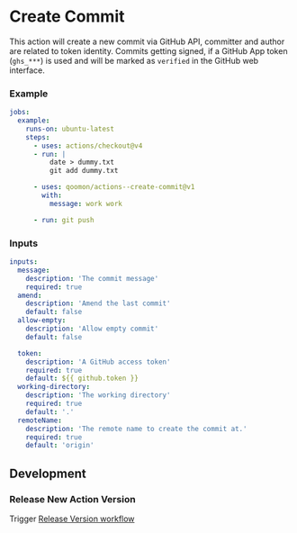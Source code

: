# Create Commit

This action will create a new commit via GitHub API, committer and author are related to token identity.
Commits getting signed, if a GitHub App token (`ghs_***`) is used and will be marked as `verified` in the GitHub web interface.

### Example

```yaml
jobs:
  example:
    runs-on: ubuntu-latest
    steps:
      - uses: actions/checkout@v4
      - run: |
          date > dummy.txt
          git add dummy.txt

      - uses: qoomon/actions--create-commit@v1
        with:
          message: work work

      - run: git push

```

### Inputs

```yaml
inputs:
  message:
    description: 'The commit message'
    required: true
  amend:
    description: 'Amend the last commit'
    default: false
  allow-empty:
    description: 'Allow empty commit'
    default: false

  token:
    description: 'A GitHub access token'
    required: true
    default: ${{ github.token }}
  working-directory:
    description: 'The working directory'
    required: true
    default: '.'
  remoteName:
    description: 'The remote name to create the commit at.'
    required: true
    default: 'origin'
```

## Development

### Release New Action Version

Trigger [Release Version workflow](/actions/workflows/action-release.yaml)
